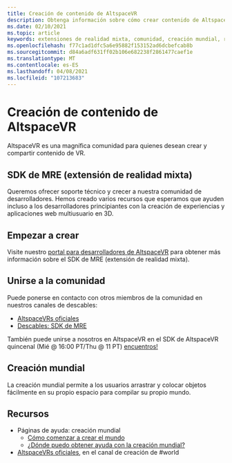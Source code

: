 ```yaml
---
title: Creación de contenido de AltspaceVR
description: Obtenga información sobre cómo crear contenido de AltspaceVR, usar extensiones de realidad mixta y unirse a la comunidad de expansión.
ms.date: 02/10/2021
ms.topic: article
keywords: extensiones de realidad mixta, comunidad, creación mundial, recursos
ms.openlocfilehash: f77c1ad1dfc5a6e95882f153152ad6dcbefcab8b
ms.sourcegitcommit: d84a6adf631ff02b106e682238f2861477caef1e
ms.translationtype: MT
ms.contentlocale: es-ES
ms.lasthandoff: 04/08/2021
ms.locfileid: "107213683"
---
```

# <a name="creating-altspacevr-content"></a>Creación de contenido de AltspaceVR

AltspaceVR es una magnífica comunidad para quienes desean crear y compartir contenido de VR. 

## <a name="mre-mixed-reality-extension-sdk"></a>SDK de MRE (extensión de realidad mixta)

Queremos ofrecer soporte técnico y crecer a nuestra comunidad de desarrolladores. Hemos creado varios recursos que esperamos que ayuden incluso a los desarrolladores principiantes con la creación de experiencias y aplicaciones web multiusuario en 3D. 

## <a name="start-creating"></a>Empezar a crear

Visite nuestro [portal para desarrolladores de AltspaceVR](https://developer.altvr.com/) para obtener más información sobre el SDK de MRE (extensión de realidad mixta).

## <a name="join-the-community"></a>Unirse a la comunidad

Puede ponerse en contacto con otros miembros de la comunidad en nuestros canales de descables:

* [AltspaceVRs oficiales](https://discord.gg/eYQ5VxK)
* [Descables: SDK de MRE](https://discord.gg/ypvBkWz)

También puede unirse a nosotros en AltspaceVR en el SDK de AltspaceVR quincenal (Mié @ 16:00 PT/Thu @ 11 PT) [encuentros!](https://account.altvr.com/channels/sdk)

## <a name="world-building"></a>Creación mundial

La creación mundial permite a los usuarios arrastrar y colocar objetos fácilmente en su propio espacio para compilar su propio mundo.

## <a name="resources"></a>Recursos

* Páginas de ayuda: creación mundial
    * [Cómo comenzar a crear el mundo](../world-building/world-building-getting-started.md)
    * [¿Dónde puedo obtener ayuda con la creación mundial?](../world-building/getting-help.md)
* [AltspaceVRs oficiales](https://discord.gg/eYQ5VxK), en el canal de creación de #world
